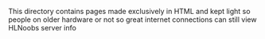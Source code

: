 This directory contains pages made exclusively in HTML and kept light so people on older hardware or not so great internet connections can still 
view HLNoobs server info
